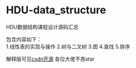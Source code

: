 # HDU-data_structure
HDU数据结构课程设计源码汇总

包含内容如下：<br>
1.线性表的实现与操作
2.树与二叉树
3.图
4.查找
5.排序

解释版可见[csdn开源](https://blog.csdn.net/2302_78965451?spm=1000.2115.3001.5343)
各位大佬不吝star
